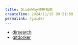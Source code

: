 ```yaml
---
title: GlideWay使用指南
createTime: 2024/11/15 09:51:59
permalink: /guide/
---
```


- [dirsearch](./dirsearch.md)
- [gitdorker](./gitdorker.md)
